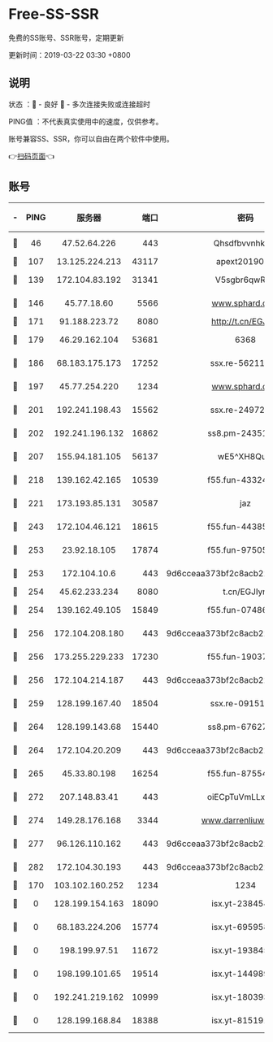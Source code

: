 # Free-SS-SSR

免费的SS账号、SSR账号，定期更新

更新时间：2019-03-22 03:30 +0800

## 说明

状态     ：🙂 - 良好 🙁 - 多次连接失败或连接超时

PING值   ：不代表真实使用中的速度，仅供参考。

账号兼容SS、SSR，你可以自由在两个软件中使用。

👉[扫码页面](https://liesauer.github.io/Free-SS-SSR/)👈

## 账号

|-|PING|服务器|端口|密码|加密方式|区域|
|:----:|:----:|:-----:|-----:|:----:|:----:|:----:|
|🙂|46|47.52.64.226|443|Qhsdfbvvnhkm1|aes-256-cfb|HK|
|🙂|107|13.125.224.213|43117|apext2019005|chacha20|KR|
|🙂|139|172.104.83.192|31341|V5sgbr6qwRg1|aes-256-cfb|JP|
|🙂|146|45.77.18.60|5566|www.sphard.com|aes-256-cfb|JP|
|🙂|171|91.188.223.72|8080|http://t.cn/EGJIyrl|rc4-md5|RU|
|🙂|179|46.29.162.104|53681|6368|aes-256-ctr|RU|
|🙂|186|68.183.175.173|17252|ssx.re-56211107|aes-256-cfb|US|
|🙂|197|45.77.254.220|1234|www.sphard.com|aes-256-cfb|SG|
|🙂|201|192.241.198.43|15562|ssx.re-24972018|aes-256-cfb|US|
|🙂|202|192.241.196.132|16862|ss8.pm-24351736|aes-256-cfb|US|
|🙂|207|155.94.181.105|56137|wE5^XH8Quw|aes-256-cfb|US|
|🙂|218|139.162.42.165|10539|f55.fun-43324976|aes-256-cfb|SG|
|🙂|221|173.193.85.131|30587|jaz|aes-256-cfb|US|
|🙂|243|172.104.46.121|18615|f55.fun-44385578|aes-256-cfb|SG|
|🙂|253|23.92.18.105|17874|f55.fun-97505102|aes-256-cfb|US|
|🙂|253|172.104.10.6|443|9d6cceaa373bf2c8acb22e60b6a58be6|aes-256-cfb|US|
|🙂|254|45.62.233.234|8080|t.cn/EGJIyrl|rc4-md5|CA|
|🙂|254|139.162.49.105|15849|f55.fun-07486804|aes-256-cfb|SG|
|🙂|256|172.104.208.180|443|9d6cceaa373bf2c8acb22e60b6a58be6|aes-256-cfb|US|
|🙂|256|173.255.229.233|17230|f55.fun-19037951|aes-256-cfb|US|
|🙂|256|172.104.214.187|443|9d6cceaa373bf2c8acb22e60b6a58be6|aes-256-cfb|US|
|🙂|259|128.199.167.40|18504|ssx.re-09151309|aes-256-cfb|SG|
|🙂|264|128.199.143.68|15440|ss8.pm-67627124|aes-256-cfb|SG|
|🙂|264|172.104.20.209|443|9d6cceaa373bf2c8acb22e60b6a58be6|aes-256-cfb|US|
|🙂|265|45.33.80.198|16254|f55.fun-87554546|aes-256-cfb|US|
|🙂|272|207.148.83.41|443|oiECpTuVmLLxk4Ts|aes-256-cfb|AU|
|🙂|274|149.28.176.168|3344|www.darrenliuwei.com|aes-256-cfb|AU|
|🙂|277|96.126.110.162|443|9d6cceaa373bf2c8acb22e60b6a58be6|aes-256-cfb|US|
|🙂|282|172.104.30.193|443|9d6cceaa373bf2c8acb22e60b6a58be6|aes-256-cfb|US|
|🙂|170|103.102.160.252|1234|1234|rc4-md5|JP|
|🙁|0|128.199.154.163|18090|isx.yt-23845472|aes-256-cfb|SG|
|🙁|0|68.183.224.206|15774|isx.yt-69595810|aes-256-cfb|SG|
|🙁|0|198.199.97.51|11672|isx.yt-19384515|aes-256-cfb|US|
|🙁|0|198.199.101.65|19514|isx.yt-14498993|aes-256-cfb|US|
|🙁|0|192.241.219.162|10999|isx.yt-18039327|aes-256-cfb|US|
|🙁|0|128.199.168.84|18388|isx.yt-81519185|aes-256-cfb|SG|
